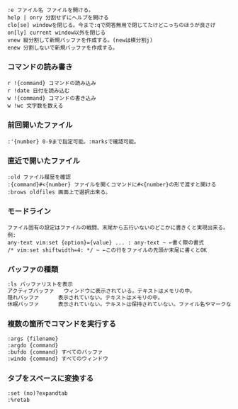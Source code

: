 ```vim
:e ファイル名 ファイルを開ける。
help | onry 分割せずにヘルプを開ける
clo[se] windowを閉じる。今まで:qで問答無用で閉じてたけどこっちのほうが良さげ
on[ly] current window以外を閉じる
vnew 縦分割して新規バッファを作成する。(newは横分割j)
enew 分割しないで新規バッファを作成する。
```

### コマンドの読み書き
```vim
r !{command} コマンドの読み込み
r !date 日付を読み込む
w !{command} コマンドの書き込み
w !wc 文字数を数える
```


### 前回開いたファイル

```vim
:'{number} 0-9まで指定可能。:marksで確認可能。
```

### 直近で開いたファイル

```vim
:old ファイル履歴を確認
:{command}#<{number} ファイルを開くコマンドに#<{number}の形で渡すと開ける
:brows oldfiles 画面上で選択出来る。
```

### モードライン

```vim
ファイル固有の設定はファイルの戦闘、末尾から五行いないのどこかに書きくと実現出来る。
例:
any-text vim:set {option}={value} ... : any-text ~ ←書く際の書式
/* vim:set shiftwidth=4: */ ~ ←この行をファイルの先頭か末尾に書くとOK

```


### バッファの種類

```markdown
:ls バッファリストを表示
アクティブバッファ	ウィンドウに表示されている。テキストはメモリの中。
隠れバッファ		表示されていない。テキストはメモリの中。
休眠バッファ		表示されていない。テキストは保持されていない。ファイル名やマークなどの情報は保存される。
```

### 複数の箇所でコマンドを実行する

```markdown
:args {filename}
:argdo {command}
:bufdo {command} すべてのバッファ
:windo {command} すべてのウィンドウ
```
### タブをスペースに変換する

```markdown
:set (no)?expandtab
:%retab
```
